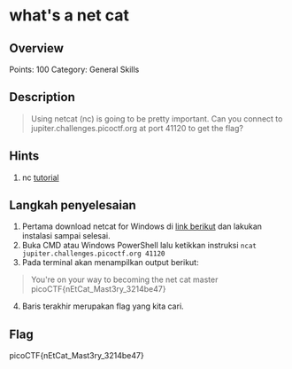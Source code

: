 # what's a net cat

## Overview

Points: 100
Category: General Skills

## Description

> Using netcat (nc) is going to be pretty important. Can you connect to jupiter.challenges.picoctf.org at port 41120 to get the flag?

## Hints

1. nc [tutorial](https://linux.die.net/man/1/nc)

## Langkah penyelesaian
1. Pertama download netcat for Windows di [link berikut](https://nmap.org/) dan lakukan instalasi sampai selesai.
2. Buka CMD atau Windows PowerShell lalu ketikkan instruksi `ncat jupiter.challenges.picoctf.org 41120`
3. Pada terminal akan  menampilkan output berikut:
>You're on your way to becoming the net cat master
picoCTF{nEtCat_Mast3ry_3214be47}

4. Baris terakhir merupakan flag yang kita cari.


## Flag

picoCTF{nEtCat_Mast3ry_3214be47}
